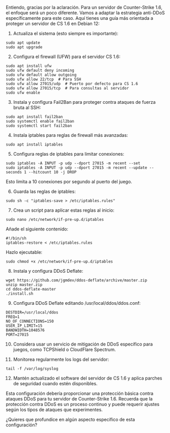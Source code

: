 Entiendo, gracias por la aclaración. Para un servidor de Counter-Strike 1.6, el enfoque será un poco diferente. Vamos a adaptar la estrategia anti-DDoS específicamente para este caso. Aquí tienes una guía más orientada a proteger un servidor de CS 1.6 en Debian 12:

1. Actualiza el sistema (esto siempre es importante):
```
sudo apt update
sudo apt upgrade
```

2. Configura el firewall (UFW) para el servidor CS 1.6:
```
sudo apt install ufw
sudo ufw default deny incoming
sudo ufw default allow outgoing
sudo ufw allow 22/tcp  # Para SSH
sudo ufw allow 27015/udp  # Puerto por defecto para CS 1.6
sudo ufw allow 27015/tcp  # Para consultas al servidor
sudo ufw enable
```

3. Instala y configura Fail2Ban para proteger contra ataques de fuerza bruta al SSH:
```
sudo apt install fail2ban
sudo systemctl enable fail2ban
sudo systemctl start fail2ban
```

4. Instala iptables para reglas de firewall más avanzadas:
```
sudo apt install iptables
```

5. Configura reglas de iptables para limitar conexiones:
```
sudo iptables -A INPUT -p udp --dport 27015 -m recent --set
sudo iptables -A INPUT -p udp --dport 27015 -m recent --update --seconds 1 --hitcount 10 -j DROP
```
Esto limita a 10 conexiones por segundo al puerto del juego.

6. Guarda las reglas de iptables:
```
sudo sh -c "iptables-save > /etc/iptables.rules"
```

7. Crea un script para aplicar estas reglas al inicio:
```
sudo nano /etc/network/if-pre-up.d/iptables
```
Añade el siguiente contenido:
```
#!/bin/sh
iptables-restore < /etc/iptables.rules
```
Hazlo ejecutable:
```
sudo chmod +x /etc/network/if-pre-up.d/iptables
```

8. Instala y configura DDoS Deflate:
```
wget https://github.com/jgmdev/ddos-deflate/archive/master.zip
unzip master.zip
cd ddos-deflate-master
./install.sh
```

9. Configura DDoS Deflate editando /usr/local/ddos/ddos.conf:
```
DESTDIR=/usr/local/ddos
FREQ=1
NO_OF_CONNECTIONS=150
USER_IP_LIMIT=15
BANDWIDTH=1048576
PORT=27015
```

10. Considera usar un servicio de mitigación de DDoS específico para juegos, como TCPShield o CloudFlare Spectrum.

11. Monitorea regularmente los logs del servidor:
```
tail -f /var/log/syslog
```

12. Mantén actualizado el software del servidor de CS 1.6 y aplica parches de seguridad cuando estén disponibles.

Esta configuración debería proporcionar una protección básica contra ataques DDoS para tu servidor de Counter-Strike 1.6. Recuerda que la protección contra DDoS es un proceso continuo y puede requerir ajustes según los tipos de ataques que experimentes.

¿Quieres que profundice en algún aspecto específico de esta configuración?
